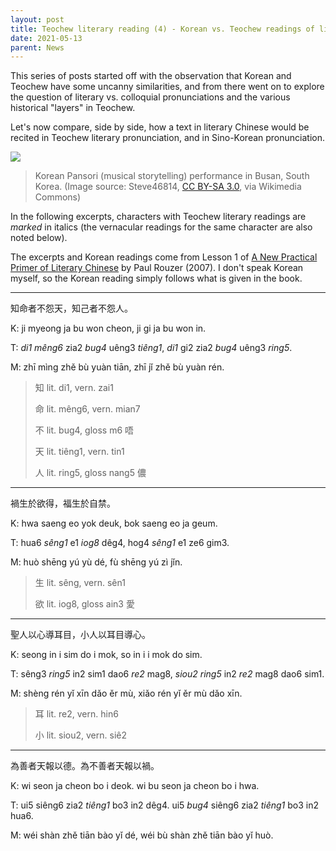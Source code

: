 ```yaml
---
layout: post
title: Teochew literary reading (4) - Korean vs. Teochew readings of literary Chinese
date: 2021-05-13
parent: News
---
```


This series of posts started off with the observation that Korean and Teochew
have some uncanny similarities, and from there went on to explore the question
of literary vs. colloquial pronunciations and the various historical "layers"
in Teochew.

Let's now compare, side by side, how a text in literary Chinese would be
recited in Teochew literary pronunciation, and in Sino-Korean pronunciation.

![](https://upload.wikimedia.org/wikipedia/commons/thumb/6/6a/Korea-Busan_3404-06_Pansori.JPG/640px-Korea-Busan_3404-06_Pansori.JPG)

> Korean Pansori (musical storytelling) performance in Busan, South Korea. (Image
> source: Steve46814, [CC BY-SA 3.0](https://creativecommons.org/licenses/by-sa/3.0),
> via Wikimedia Commons)

In the following excerpts, characters with Teochew literary readings are
*marked* in italics (the vernacular readings for the same character are also
noted below).

The excerpts and Korean readings come from Lesson 1 of
[A New Practical Primer of Literary Chinese](https://www.hup.harvard.edu/catalog.php?isbn=9780674022706)
by Paul Rouzer (2007). I don't speak Korean myself, so the Korean reading
simply follows what is given in the book.

<hr />

知命者不怨天，知己者不怨人。

K: ji myeong ja bu won cheon, ji gi ja bu won in.

T: *di1* *mêng6* zia2 *bug4* uêng3 *tiêng1*, *di1* gi2 zia2 *bug4* uêng3 *ring5*.

M: zhī mìng zhě bù yuàn tiān, zhī jǐ zhě bù yuàn rén.

> 知 lit. di1, vern. zai1
>
> 命 lit. mêng6, vern. mian7
>
> 不 lit. bug4, gloss m6 唔
>
> 天 lit. tiêng1, vern. tin1
>
> 人 lit. ring5, gloss nang5 儂

<hr />

禍生於欲得，福生於自禁。

K: hwa saeng eo yok deuk, bok saeng eo ja geum.

T: hua6 *sêng1* e1 *iog8* dêg4, hog4 *sêng1* e1 ze6 gim3.

M: huò shēng yú yù dé, fù shēng yú zì jǐn.

> 生 lit. sêng, vern. sên1
>
> 欲 lit. iog8, gloss ain3 愛


<hr />

聖人以心導耳目，小人以耳目導心。

K: seong in i sim do i mok, so in i i mok do sim.

T: sêng3 *ring5* in2 sim1 dao6 *re2* mag8, *siou2* *ring5* in2 *re2* mag8 dao6 sim1.

M: shèng rén yǐ xīn dǎo ěr mù, xiǎo rén yǐ ěr mù dǎo xīn.

> 耳 lit. re2, vern. hin6
>
> 小 lit. siou2, vern. siê2

<hr />

為善者天報以德。為不善者天報以禍。

K: wi seon ja cheon bo i deok. wi bu seon ja cheon bo i hwa.

T: ui5 siêng6 zia2 *tiêng1* bo3 in2 dêg4. ui5 *bug4* siêng6 zia2 *tiêng1* bo3 in2 hua6.

M: wéi shàn zhě tiān bào yǐ dé, wéi bù shàn zhě tiān bào yǐ huò.



